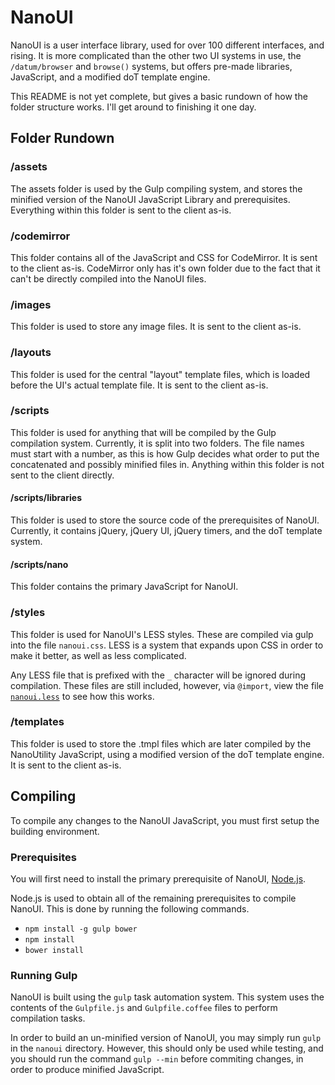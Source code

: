 # NanoUI

NanoUI is a user interface library, used for over 100 different interfaces, and rising.
It is more complicated than the other two UI systems in use, the `/datum/browser` and
`browse()` systems, but offers pre-made libraries, JavaScript, and a modified doT
template engine.

This README is not yet complete, but gives a basic rundown of how the folder structure
works. I'll get around to finishing it one day.

## Folder Rundown

### /assets
The assets folder is used by the Gulp compiling system, and stores the minified version of
the NanoUI JavaScript Library and prerequisites. Everything within this folder is sent to
the client as-is.

### /codemirror
This folder contains all of the JavaScript and CSS for CodeMirror. It is sent to the
client as-is. CodeMirror only has it's own folder due to the fact that it can't be
directly compiled into the NanoUI files.

### /images
This folder is used to store any image files. It is sent to the client as-is.

### /layouts
This folder is used for the central "layout" template files, which is loaded before the
UI's actual template file. It is sent to the client as-is.

### /scripts
This folder is used for anything that will be compiled by the Gulp compilation system.
Currently, it is split into two folders. The file names must start with a number, as this
is how Gulp decides what order to put the concatenated and possibly minified files in.
Anything within this folder is not sent to the client directly.

#### /scripts/libraries
This folder is used to store the source code of the prerequisites of NanoUI. Currently,
it contains jQuery, jQuery UI, jQuery timers, and the doT template system.

#### /scripts/nano
This folder contains the primary JavaScript for NanoUI.

### /styles
This folder is used for NanoUI's LESS styles. These are compiled via gulp into the file
`nanoui.css`. LESS is a system that expands upon CSS in order to make it better, as well
as less complicated.

Any LESS file that is prefixed with the `_` character will be ignored during compilation.
These files are still included, however, via `@import`, view the file
[`nanoui.less`](http://github.com/ParadiseSS13/Paradise/blob/master/nano/styles/nanoui.less) to see how this works.


### /templates
This folder is used to store the .tmpl files which are later compiled by the NanoUtility
JavaScript, using a modified version of the doT template engine. It is sent to the client
as-is.

## Compiling
To compile any changes to the NanoUI JavaScript, you must first setup the building
environment.

### Prerequisites
You will first need to install the primary prerequisite of NanoUI, [Node.js](https://nodejs.org).

Node.js is used to obtain all of the remaining prerequisites to compile NanoUI. This is
done by running the following commands.
 - `npm install -g gulp bower`
 - `npm install`
 - `bower install`

### Running Gulp
NanoUI is built using the `gulp` task automation system. This system uses the contents
of the `Gulpfile.js` and `Gulpfile.coffee` files to perform compilation tasks.

In order to build an un-minified version of NanoUI, you may simply run `gulp` in the
`nanoui` directory. However, this should only be used while testing, and you should run
the command `gulp --min` before commiting changes, in order to produce minified
JavaScript.